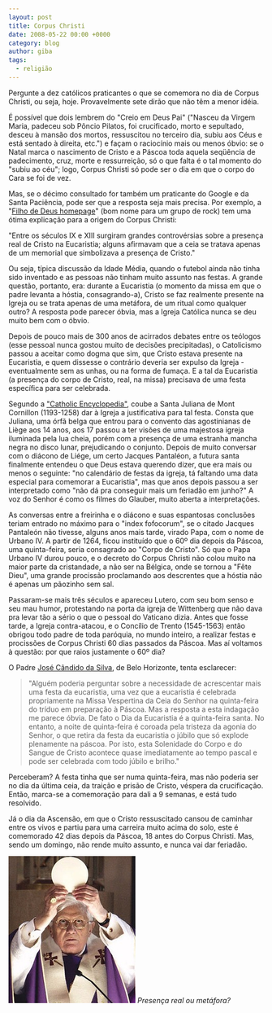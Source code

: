 ```yaml
---
layout: post
title: Corpus Christi
date: 2008-05-22 00:00 +0000
category: blog
author: giba
tags:
  - religião
---
```


Pergunte a dez católicos praticantes o que se comemora no dia de Corpus Christi, ou seja, hoje. Provavelmente sete dirão que não têm a menor idéia.

É possível que dois lembrem do "Creio em Deus Pai" ("Nasceu da Virgem Maria, padeceu sob Pôncio Pilatos, foi crucificado, morto e sepultado, desceu à mansão dos mortos, ressuscitou no terceiro dia, subiu aos Céus e está sentado à direita, etc.") e façam o raciocínio mais ou menos óbvio: se o Natal marca o nascimento de Cristo e a Páscoa toda aquela seqüência de padecimento, cruz, morte e ressurreição, só o que falta é o tal momento do "subiu ao céu"; logo, Corpus Christi só pode ser o dia em que o corpo do Cara se foi de vez.

Mas, se o décimo consultado for também um praticante do Google e da Santa Paciência, pode ser que a resposta seja mais precisa. Por exemplo, a "[Filho de Deus homepage](http://www.filhosdedeus.hpg.ig.com.br/sacramentos/sacramentoeuc04.htm)" (bom nome para um grupo de rock) tem uma ótima explicação para a origem do Corpus Christi:

"Entre os séculos IX e XIII surgiram grandes controvérsias sobre a presença real de Cristo na Eucaristia; alguns afirmavam que a ceia se tratava apenas de um memorial que simbolizava a presença de Cristo."

Ou seja, típica discussão da Idade Média, quando o futebol ainda não tinha sido inventado e as pessoas não tinham muito assunto nas festas. A grande questão, portanto, era: durante a Eucaristia (o momento da missa em que o padre levanta a hóstia, consagrando-a), Cristo se faz realmente presente na Igreja ou se trata apenas de uma metáfora, de um ritual como qualquer outro? A resposta pode parecer óbvia, mas a Igreja Católica nunca se deu muito bem com o óbvio.

Depois de pouco mais de 300 anos de acirrados debates entre os teólogos (esse pessoal nunca gostou muito de decisões precipitadas), o Catolicismo passou a aceitar como dogma que sim, que Cristo estava presente na Eucaristia, e quem dissesse o contrário deveria ser expulso da Igreja - eventualmente sem as unhas, ou na forma de fumaça. E a tal da Eucaristia (a presença do corpo de Cristo, real, na missa) precisava de uma festa específica para ser celebrada.

Segundo a ["Catholic Encyclopedia"](http://www.newadvent.org/cathen/04390b.htm), coube a Santa Juliana de Mont Cornillon (1193-1258) dar à Igreja a justificativa para tal festa. Consta que Juliana, uma órfã belga que entrou para o convento das agostinianas de Liège aos 14 anos, aos 17 passou a ter visões de uma majestosa igreja iluminada pela lua cheia, porém com a presença de uma estranha mancha negra no disco lunar, prejudicando o conjunto. Depois de muito conversar com o diácono de Liége, um certo Jacques Pantaléon, a futura santa finalmente entendeu o que Deus estava querendo dizer, que era mais ou menos o seguinte: "no calendário de festas da igreja, tá faltando uma data especial para comemorar a Eucaristia", mas que anos depois passou a ser interpretado como "não dá pra conseguir mais um feriadão em junho?" A voz do Senhor é como os filmes do Glauber, muito aberta a interpretações.

As conversas entre a freirinha e o diácono e suas espantosas conclusões teriam entrado no máximo para o "index fofocorum", se o citado Jacques Pantaleón não tivesse, alguns anos mais tarde, virado Papa, com o nome de Urbano IV. A partir de 1264, ficou instituído que o 60º dia depois da Páscoa, uma quinta-feira, seria consagrado ao "Corpo de Cristo". Só que o Papa Urbano IV durou pouco, e o decreto do Corpus Christi não colou muito na maior parte da cristandade, a não ser na Bélgica, onde se tornou a "Fête Dieu", uma grande procissão proclamando aos descrentes que a hóstia não é apenas um pãozinho sem sal.

Passaram-se mais três séculos e apareceu Lutero, com seu bom senso e seu mau humor, protestando na porta da igreja de Wittenberg que não dava pra levar tão a sério o que o pessoal do Vaticano dizia. Antes que fosse tarde, a Igreja contra-atacou, e o Concílio de Trento (1545-1563) então obrigou todo padre de toda paróquia, no mundo inteiro, a realizar festas e procissões de Corpus Christi 60 dias passados da Páscoa. Mas aí voltamos à questão: por que raios justamente o 60º dia?

O Padre [José Cândido da Silva](http://www.loreto.org.br/mai_corpus.asp), de Belo Horizonte, tenta esclarecer:

> "Alguém poderia perguntar sobre a necessidade de acrescentar mais uma festa da eucaristia, uma vez que a eucaristia é celebrada propriamente na Missa Vespertina da Ceia do Senhor na quinta-feira do tríduo em preparação à Páscoa. Mas a resposta a esta indagação me parece óbvia. De fato o Dia da Eucaristia é a quinta-feira santa. No entanto, a noite de quinta-feira é coroada pela tristeza da agonia do Senhor, o que retira da festa da eucaristia o júbilo que só explode plenamente na páscoa. Por isto, esta Solenidade do Corpo e do Sangue de Cristo acontece quase imediatamente ao tempo pascal e pode ser celebrada com todo júbilo e brilho."

Perceberam? A festa tinha que ser numa quinta-feira, mas não poderia ser no dia da última ceia, da traição e prisão de Cristo, véspera da crucificação. Então, marca-se a comemoração para dali a 9 semanas, e está tudo resolvido.

Já o dia da Ascensão, em que o Cristo ressuscitado cansou de caminhar entre os vivos e partiu para uma carreira muito acima do solo, este é comemorado 42 dias depois da Páscoa, 18 antes do Corpus Christi. Mas, sendo um domingo, não rende muito assunto, e nunca vai dar feriadão.

![](/uploads/2008/papa.jpg)
_Presença real ou metáfora?_
